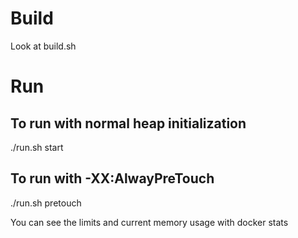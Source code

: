# Build
Look at build.sh

# Run

## To run with normal heap initialization
./run.sh start 

## To run with -XX:AlwayPreTouch
./run.sh pretouch

You can see the limits and current memory usage with docker stats